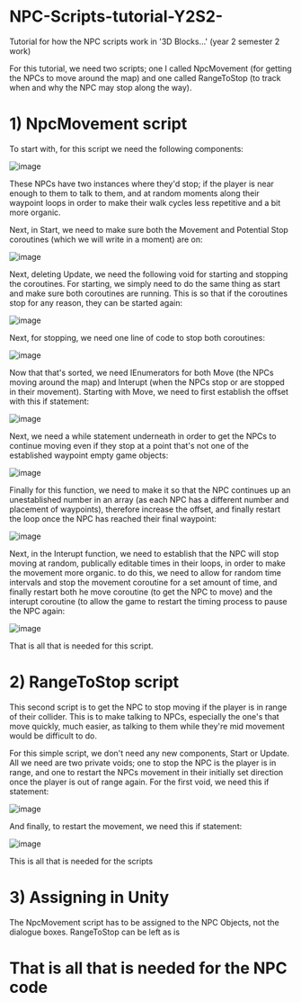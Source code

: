 # NPC-Scripts-tutorial-Y2S2-
Tutorial for how the NPC scripts work in '3D Blocks...' (year 2 semester 2 work)

For this tutorial, we need two scripts; one I called NpcMovement (for getting the NPCs to move around the map) and one called RangeToStop (to track when and why the NPC may stop along the way).

# 1) NpcMovement script
To start with, for this script we need the following components:

![image](https://user-images.githubusercontent.com/91538155/180267028-cdd15e3c-e227-47b6-8020-9bb953dfd953.png)

These NPCs have two instances where they'd stop; if the player is near enough to them to talk to them, and at random moments along their waypoint loops in order to make their walk cycles less repetitive and a bit more organic.

Next, in Start, we need to make sure both the Movement and Potential Stop coroutines (which we will write in a moment) are on:

![image](https://user-images.githubusercontent.com/91538155/180267313-7c1b43b5-d5bc-4575-97cf-fb0717d6e09a.png)

Next, deleting Update, we need the following void for starting and stopping the coroutines. For starting, we simply need to do the same thing as start and make sure both coroutines are running. This is so that if the coroutines stop for any reason, they can be started again:

![image](https://user-images.githubusercontent.com/91538155/180267486-cc2895a2-1534-496c-a1da-4f6128d30c33.png)

Next, for stopping, we need one line of code to stop both coroutines:

![image](https://user-images.githubusercontent.com/91538155/180267606-497f52e8-10ff-46df-9e2f-4196bc8fd1e3.png)

Now that that's sorted, we need IEnumerators for both Move (the NPCs moving around the map) and Interupt (when the NPCs stop or are stopped in their movement). Starting with Move, we need to first establish the offset with this if statement:

![image](https://user-images.githubusercontent.com/91538155/180267877-8f95aab2-981c-483a-add6-548f45f46cc5.png)

Next, we need a while statement underneath in order to get the NPCs to continue moving even if they stop at a point that's not one of the established waypoint empty game objects:

![image](https://user-images.githubusercontent.com/91538155/180268084-66b12465-4e4b-4059-a3e7-e519cb665e8e.png)

Finally for this function, we need to make it so that the NPC continues up an unestablished number in an array (as each NPC has a different number and placement of waypoints), therefore increase the offset, and finally restart the loop once the NPC has reached their final waypoint:

![image](https://user-images.githubusercontent.com/91538155/180268380-bf1ca87f-0118-4e4a-abf7-5a706489f342.png)

Next, in the Interupt function, we need to establish that the NPC will stop moving at random, publically editable times in their loops, in order to make the movement more organic. to do this, we need to allow for random time intervals and stop the movement coroutine for a set amount of time, and finally restart both he move coroutine (to get the NPC to move) and the interupt coroutine (to allow the game to restart the timing process to pause the NPC again:

![image](https://user-images.githubusercontent.com/91538155/180268744-722330cc-cbf4-460a-9d1c-980276b242d8.png)

That is all that is needed for this script.


# 2) RangeToStop script
This second script is to get the NPC to stop moving if the player is in range of their collider. This is to make talking to NPCs, especially the one's that move quickly, much easier, as talking to them while they're mid movement would be difficult to do.

For this simple script, we don't need any new components, Start or Update. All we need are two private voids; one to stop the NPC is the player is in range, and one to restart the NPCs movement in their initially set direction once the player is out of range again. For the first void, we need this if statement:

![image](https://user-images.githubusercontent.com/91538155/180269388-8397333a-8592-484b-8bf6-7f3930c185a9.png)

And finally, to restart the movement, we need this if statement:

![image](https://user-images.githubusercontent.com/91538155/180269456-7a83ee57-f345-4329-bd26-0ea9a47b0cae.png)

This is all that is needed for the scripts


# 3) Assigning in Unity
The NpcMovement script has to be assigned to the NPC Objects, not the dialogue boxes. RangeToStop can be left as is

# That is all that is needed for the NPC code
